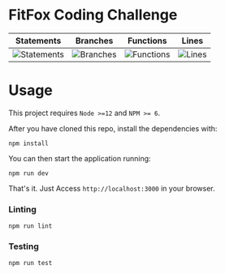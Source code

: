 # FitFox Coding Challenge

| Statements | Branches | Functions | Lines |
| -----------|----------|-----------|-------|
| ![Statements](https://img.shields.io/badge/Coverage-92.11%25-brightgreen.svg "Make me better!") | ![Branches](https://img.shields.io/badge/Coverage-100%25-brightgreen.svg "Make me better!") | ![Functions](https://img.shields.io/badge/Coverage-81.82%25-yellow.svg "Make me better!") | ![Lines](https://img.shields.io/badge/Coverage-92.04%25-brightgreen.svg "Make me better!") |

# Usage

This project requires `Node >=12` and `NPM >= 6`.

After you have cloned this repo, install the dependencies with:

```
npm install
```

You can then start the application running:

```
npm run dev
```

That's it. Just Access `http://localhost:3000` in your browser.

### Linting

```
npm run lint
```

### Testing

```
npm run test
```
